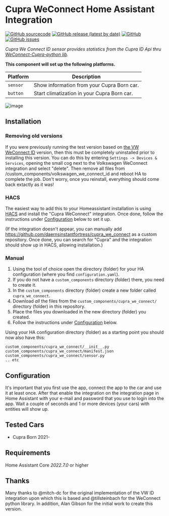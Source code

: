 # Cupra WeConnect Home Assistant Integration
[![GitHub sourcecode](https://img.shields.io/badge/Source-GitHub-green)](https://github.com/daernsinstantfortress/cupra_we_connect)
[![GitHub release (latest by date)](https://img.shields.io/github/v/release/daernsinstantfortress/cupra_we_connect)](https://github.com/daernsinstantfortress/cupra_we_connect/releases/latest)
[![GitHub](https://img.shields.io/github/license/daernsinstantfortress/cupra_we_connect)](https://github.com/daernsinstantfortress/cupra_we_connect/blob/master/LICENSE)
[![GitHub issues](https://img.shields.io/github/issues/daernsinstantfortress/cupra_we_connect)](https://github.com/daernsinstantfortress/cupra_we_connect/issues)

_Cupra We Connect ID sensor provides statistics from the Cupra ID Api thru [WeConnect-Cupra-python lib](https://pypi.org/project/weconnect-cupra-daern/)._

**This component will set up the following platforms.**

Platform | Description
-- | --
`sensor` | Show information from your Cupra Born car.
`button` | Start climatization in your Cupra Born car.

![image](Example.png)


## Installation

### Removing old versions
If you were previously running the test version based on [the VW WeConnect ID](https://github.com/tillsteinbach/WeConnect-python/issues/26) version, then this must be completely uninstalled prior to installing this version. You can do this by entering `Settings -> Devices & Services`, opening the small cog next to the Volkswagen WeConnect integration and select "delete". Then remove all files from /custom_components/volkswagen_we_connect_id and reboot HA to complete the job. Don't worry, once you reinstall, everything should come back extactly as it was!

### HACS
The easiest way to add this to your Homeassistant installation is using [HACS](https://hacs.xyz/) and install the "Cupra WeConnect" integration. Once done, follow the instructions under [Configuration](#configuration) below to set it up.

(If the integration doesn't appear, you can manually add https://github.com/daernsinstantfortress/cupra_we_connect as a custom repository. Once done, you can search for "Cupra" and the integration should show up in HACS, allowing installation.)

### Manual

1. Using the tool of choice open the directory (folder) for your HA configuration (where you find `configuration.yaml`).
2. If you do not have a `custom_components` directory (folder) there, you need to create it.
3. In the `custom_components` directory (folder) create a new folder called `cupra_we_connect`.
4. Download _all_ the files from the `custom_components/cupra_we_connect/` directory (folder) in this repository.
5. Place the files you downloaded in the new directory (folder) you created.
6. Follow the instructions under [Configuration](#configuration) below.

Using your HA configuration directory (folder) as a starting point you should now also have this:

```text
custom_components/cupra_we_connect/__init__.py
custom_components/cupra_we_connect/manifest.json
custom_components/cupra_we_connect/sensor.py
.. etc
```

##  Configuration 

It's important that you first use the app, connect the app to the car and use it at least once. 
After that enable the integration on the integration page in Home Assistant with your e-mail and password that you use to login into the app. Wait a couple of seconds and 1 or more devices (your cars) with entities will show up. 

## Tested Cars

* Cupra Born 2021-

## Requirements

Home Assistant Core *2022.7.0* or higher

## Thanks
Many thanks to @mitch-dc for the original implementation of the VW ID integration upon which this is based and @tillsteinbach for the WeConnect python library. In addition, Alan Gibson for the initial work to create this version.
